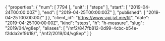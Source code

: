 {
  "properties": {
    "num": [
      7794
    ],
    "unit": [
      "steps"
    ],
    "start": [
      "2019-04-24T00:00:00Z"
    ],
    "end": [
      "2019-04-25T00:00:00Z"
    ],
    "published": [
      "2019-04-25T00:00:00Z"
    ]
  },
  "client_id": "https://www-api.jvt.me/fit",
  "date": "2019-04-25T00:00:00Z",
  "kind": "steps",
  "h": "h-measure",
  "slug": "2019/04/vg8ep",
  "aliases": [
    "/mf2/847fb812-0d99-4cbc-b54e-f2dda2ef9b18/",
    "/mf2/2019/04/vg8ep"
  ]
}
